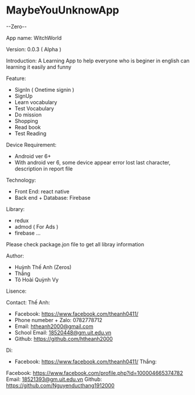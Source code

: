 # MaybeYouUnknowApp
--Zero--


App name: WitchWorld

Version: 0.0.3 ( Alpha )

Introduction: A Learning App to help everyone who is beginer in english can learning it easily and funny

Feature: 
  - SignIn ( Onetime signin ) 
  - SignUp
  - Learn vocabulary
  - Test Vocabulary
  - Do mission
  - Shopping
  - Read book
  - Test Reading
  
Device Requirement:
  - Android ver 6+ 
  - With android ver 6, some device appear error lost last character, description in report file
  
Technology:
  - Front End: react native
  - Back end + Database: Firebase
  
Library:
  - redux
  - admod ( For Ads )
  - firebase 
  ...
  
  Please check package.jon file to get all libray information
  
Author: 

  - Huỳnh Thế Anh (Zeros)
  - Thắng
  - Tô Hoài Quỳnh Vy 
  
Lisence:
  
 
 Contact:
 Thế Anh:
 - Facebook: https://www.facebook.com/theanh0411/
 - Phone numeber + Zalo: 0782778712
 - Email: htheanh2000@gmail.com
 - School Email: 18520448@gm.uit.edu.vn
 - Github: https://github.com/htheanh2000
 
 
 Di:
 
 - Facebook: https://www.facebook.com/theanh0411/
Thắng:

Facebook: https://www.facebook.com/profile.php?id=100004665374782
Email: 18521393@gm.uit.edu.vn
Github: https://github.com/Nguyenducthang1912000
 

